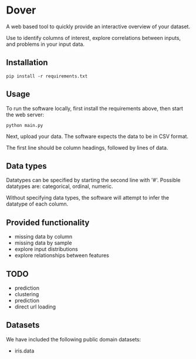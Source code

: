 # Dover
A web based tool to quickly provide an interactive overview of your dataset.

Use to identify columns of interest, explore correlations between inputs, and problems in your input data.

## Installation

```
pip install -r requirements.txt
```

## Usage

To run the software locally, first install the requirements above, then start the web server:
```
python main.py
```

Next, upload your data. The software expects the data to be in CSV format.

The first line should be column headings, followed by lines of data.

## Data types
Datatypes can be specified by starting the second line with '#'.
Possible datatypes are: categorical, ordinal, numeric.

Without specifying data types, the software will attempt to infer the datatype of each column.

## Provided functionality

* missing data by column
* missing data by sample
* explore input distributions
* explore relationships between features

## TODO
* prediction
* clustering
* prediction
* direct url loading

## Datasets
We have included the following public domain datasets:
* iris.data
